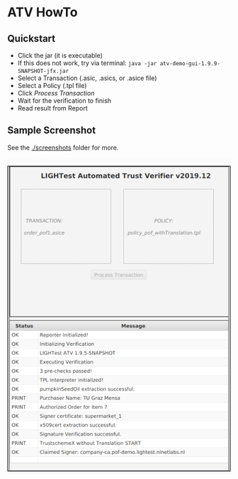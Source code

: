 # ATV HowTo

## Quickstart

* Click the jar (it is executable)
* If this does not work, try via terminal:
  `java -jar atv-demo-gui-1.9.9-SNAPSHOT-jfx.jar`
* Select a Transaction (.asic, .asics, or .asice file)
* Select a Policy (.tpl file)
* Click *Process Transaction*
* Wait for the verification to finish
* Read result from Report


## Sample Screenshot

See the [./screenshots](screenshots) folder for more.

![](screenshots/3_executing.png)

